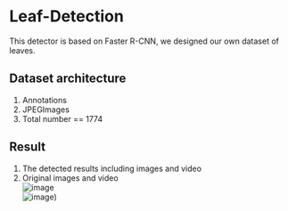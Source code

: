 # Leaf-Detection
This detector is based on Faster R-CNN, we designed our own dataset of leaves.
## Dataset architecture
1. Annotations
2. JPEGImages
3. Total number == 1774
## Result
1. The detected results including images and video
2. Original images and video <br>
![image](https://github.com/Travis-Chen00/leaf_detection/blob/main/39_1_1.jpg)<br>
![image](https://github.com/Travis-Chen00/leaf_detection/blob/main/Results/Detected/lack_2.jpg))<br>
